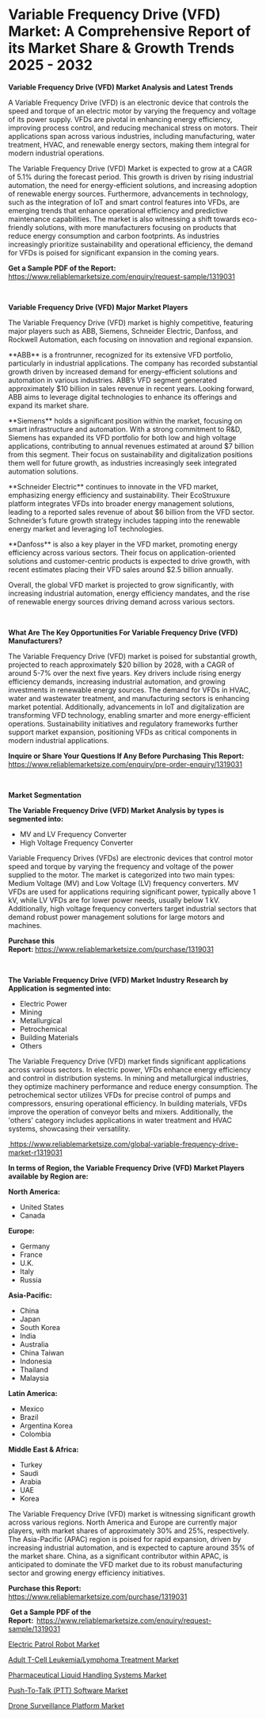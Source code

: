 <p><h1>Variable Frequency Drive (VFD) Market: A Comprehensive Report of its Market Share & Growth Trends 2025 - 2032</h1></p><p><strong>Variable Frequency Drive (VFD) Market Analysis and Latest Trends</strong></p>
<p><p>A Variable Frequency Drive (VFD) is an electronic device that controls the speed and torque of an electric motor by varying the frequency and voltage of its power supply. VFDs are pivotal in enhancing energy efficiency, improving process control, and reducing mechanical stress on motors. Their applications span across various industries, including manufacturing, water treatment, HVAC, and renewable energy sectors, making them integral for modern industrial operations.</p><p>The Variable Frequency Drive (VFD) Market is expected to grow at a CAGR of 5.1% during the forecast period. This growth is driven by rising industrial automation, the need for energy-efficient solutions, and increasing adoption of renewable energy sources. Furthermore, advancements in technology, such as the integration of IoT and smart control features into VFDs, are emerging trends that enhance operational efficiency and predictive maintenance capabilities. The market is also witnessing a shift towards eco-friendly solutions, with more manufacturers focusing on products that reduce energy consumption and carbon footprints. As industries increasingly prioritize sustainability and operational efficiency, the demand for VFDs is poised for significant expansion in the coming years.</p></p>
<p><strong>Get a Sample PDF of the Report:&nbsp;</strong> <a href="https://www.reliablemarketsize.com/enquiry/request-sample/1319031?utm_campaign=1999&utm_medium=2&utm_source=Github&utm_content=ia&utm_term=29032025&utm_id=variable-frequency-drive-vfd">https://www.reliablemarketsize.com/enquiry/request-sample/1319031</a></p>
<p>&nbsp;</p>
<p><strong>Variable Frequency Drive (VFD) Major Market Players</strong></p>
<p><p>The Variable Frequency Drive (VFD) market is highly competitive, featuring major players such as ABB, Siemens, Schneider Electric, Danfoss, and Rockwell Automation, each focusing on innovation and regional expansion. </p><p>**ABB** is a frontrunner, recognized for its extensive VFD portfolio, particularly in industrial applications. The company has recorded substantial growth driven by increased demand for energy-efficient solutions and automation in various industries. ABB’s VFD segment generated approximately $10 billion in sales revenue in recent years. Looking forward, ABB aims to leverage digital technologies to enhance its offerings and expand its market share.</p><p>**Siemens** holds a significant position within the market, focusing on smart infrastructure and automation. With a strong commitment to R&D, Siemens has expanded its VFD portfolio for both low and high voltage applications, contributing to annual revenues estimated at around $7 billion from this segment. Their focus on sustainability and digitalization positions them well for future growth, as industries increasingly seek integrated automation solutions.</p><p>**Schneider Electric** continues to innovate in the VFD market, emphasizing energy efficiency and sustainability. Their EcoStruxure platform integrates VFDs into broader energy management solutions, leading to a reported sales revenue of about $6 billion from the VFD sector. Schneider’s future growth strategy includes tapping into the renewable energy market and leveraging IoT technologies.</p><p>**Danfoss** is also a key player in the VFD market, promoting energy efficiency across various sectors. Their focus on application-oriented solutions and customer-centric products is expected to drive growth, with recent estimates placing their VFD sales around $2.5 billion annually.</p><p>Overall, the global VFD market is projected to grow significantly, with increasing industrial automation, energy efficiency mandates, and the rise of renewable energy sources driving demand across various sectors.</p></p>
<p>&nbsp;</p>
<p><strong>What Are The Key Opportunities For Variable Frequency Drive (VFD) Manufacturers?</strong></p>
<p><p>The Variable Frequency Drive (VFD) market is poised for substantial growth, projected to reach approximately $20 billion by 2028, with a CAGR of around 5-7% over the next five years. Key drivers include rising energy efficiency demands, increasing industrial automation, and growing investments in renewable energy sources. The demand for VFDs in HVAC, water and wastewater treatment, and manufacturing sectors is enhancing market potential. Additionally, advancements in IoT and digitalization are transforming VFD technology, enabling smarter and more energy-efficient operations. Sustainability initiatives and regulatory frameworks further support market expansion, positioning VFDs as critical components in modern industrial applications.</p></p>
<p><strong>Inquire or Share Your Questions If Any Before Purchasing This Report:</strong> <a href="https://www.reliablemarketsize.com/enquiry/pre-order-enquiry/1319031?utm_campaign=1999&utm_medium=2&utm_source=Github&utm_content=ia&utm_term=29032025&utm_id=variable-frequency-drive-vfd">https://www.reliablemarketsize.com/enquiry/pre-order-enquiry/1319031</a></p>
<p>&nbsp;</p>
<p><strong>Market Segmentation</strong></p>
<p><strong>The Variable Frequency Drive (VFD) Market Analysis by types is segmented into:</strong></p>
<p><ul><li>MV and LV Frequency Converter</li><li>High Voltage Frequency Converter</li></ul></p>
<p><p>Variable Frequency Drives (VFDs) are electronic devices that control motor speed and torque by varying the frequency and voltage of the power supplied to the motor. The market is categorized into two main types: Medium Voltage (MV) and Low Voltage (LV) frequency converters. MV VFDs are used for applications requiring significant power, typically above 1 kV, while LV VFDs are for lower power needs, usually below 1 kV. Additionally, high voltage frequency converters target industrial sectors that demand robust power management solutions for large motors and machines.</p></p>
<p><strong>Purchase this Report:&nbsp;</strong><a href="https://www.reliablemarketsize.com/purchase/1319031?utm_campaign=1999&utm_medium=2&utm_source=Github&utm_content=ia&utm_term=29032025&utm_id=variable-frequency-drive-vfd">https://www.reliablemarketsize.com/purchase/1319031</a></p>
<p>&nbsp;</p>
<p><strong>The Variable Frequency Drive (VFD) Market Industry Research by Application is segmented into:</strong></p>
<p><ul><li>Electric Power</li><li>Mining</li><li>Metallurgical</li><li>Petrochemical</li><li>Building Materials</li><li>Others</li></ul></p>
<p><p>The Variable Frequency Drive (VFD) market finds significant applications across various sectors. In electric power, VFDs enhance energy efficiency and control in distribution systems. In mining and metallurgical industries, they optimize machinery performance and reduce energy consumption. The petrochemical sector utilizes VFDs for precise control of pumps and compressors, ensuring operational efficiency. In building materials, VFDs improve the operation of conveyor belts and mixers. Additionally, the 'others' category includes applications in water treatment and HVAC systems, showcasing their versatility.</p></p>
<p><a href="https://www.reliablemarketsize.com/global-variable-frequency-drive-market-r1319031?utm_campaign=1999&utm_medium=2&utm_source=Github&utm_content=ia&utm_term=29032025&utm_id=variable-frequency-drive-vfd">&nbsp;https://www.reliablemarketsize.com/global-variable-frequency-drive-market-r1319031</a></p>
<p><strong>In terms of Region, the Variable Frequency Drive (VFD) Market Players available by Region are:</strong></p>
<p>
    <p> <strong> North America: </strong>
        <ul>
            <li>United States</li>
            <li>Canada</li>
        </ul>
        </p> 
    <p> <strong> Europe: </strong>
        <ul>
            <li>Germany</li>
            <li>France</li>
            <li>U.K.</li>
            <li>Italy</li>
            <li>Russia</li>
        </ul>
        </p> 
    <p> <strong> Asia-Pacific: </strong>
        <ul>
            <li>China</li>
            <li>Japan</li>
            <li>South Korea</li>
            <li>India</li>
            <li>Australia</li>
            <li>China Taiwan</li>
            <li>Indonesia</li>
            <li>Thailand</li>
            <li>Malaysia</li>
        </ul>
        </p> 
    <p> <strong> Latin America: </strong>
        <ul>
            <li>Mexico</li>
            <li>Brazil</li>
            <li>Argentina Korea</li>
            <li>Colombia</li>
        </ul>
        </p> 
    <p> <strong> Middle East & Africa: </strong>
        <ul>
            <li>Turkey</li>
            <li>Saudi</li>
            <li>Arabia</li>
            <li>UAE</li>
            <li>Korea</li>
        </ul>
    </p>
    </p>
<p><p>The Variable Frequency Drive (VFD) market is witnessing significant growth across various regions. North America and Europe are currently major players, with market shares of approximately 30% and 25%, respectively. The Asia-Pacific (APAC) region is poised for rapid expansion, driven by increasing industrial automation, and is expected to capture around 35% of the market share. China, as a significant contributor within APAC, is anticipated to dominate the VFD market due to its robust manufacturing sector and growing energy efficiency initiatives.</p></p>
<p><strong>Purchase this Report: </strong><a href="https://www.reliablemarketsize.com/purchase/1319031?utm_campaign=1999&utm_medium=2&utm_source=Github&utm_content=ia&utm_term=29032025&utm_id=variable-frequency-drive-vfd">https://www.reliablemarketsize.com/purchase/1319031</a></p>
<p>&nbsp;<strong>Get a Sample PDF of the Report:&nbsp;&nbsp;</strong><a href="https://www.reliablemarketsize.com/enquiry/request-sample/1319031?utm_campaign=1999&utm_medium=2&utm_source=Github&utm_content=ia&utm_term=29032025&utm_id=variable-frequency-drive-vfd">https://www.reliablemarketsize.com/enquiry/request-sample/1319031</a></p>
<p><strong></strong></p>
<p><p><a href="https://github.com/suzorfazlikb/Market-Research-Report-List-1/blob/main/electric-patrol-robot-market.md?utm_campaign=1999&utm_medium=2&utm_source=Github&utm_content=ia&utm_term=29032025&utm_id=variable-frequency-drive-vfd">Electric Patrol Robot Market</a></p><p><a href="https://github.com/semenbobbaxu/Market-Research-Report-List-1/blob/main/adult-t-cell-leukemialymphoma-treatment-market.md?utm_campaign=1999&utm_medium=2&utm_source=Github&utm_content=ia&utm_term=29032025&utm_id=variable-frequency-drive-vfd">Adult T-Cell Leukemia/Lymphoma Treatment Market</a></p><p><a href="https://github.com/roffefaith6l/Market-Research-Report-List-1/blob/main/pharmaceutical-liquid-handling-systems-market.md?utm_campaign=1999&utm_medium=2&utm_source=Github&utm_content=ia&utm_term=29032025&utm_id=variable-frequency-drive-vfd">Pharmaceutical Liquid Handling Systems Market</a></p><p><a href="https://github.com/irisadoranrx/Market-Research-Report-List-1/blob/main/push-to-talk-ptt-software-market.md?utm_campaign=1999&utm_medium=2&utm_source=Github&utm_content=ia&utm_term=29032025&utm_id=variable-frequency-drive-vfd">Push-To-Talk (PTT) Software Market</a></p><p><a href="https://github.com/erkidrhoy/Market-Research-Report-List-1/blob/main/drone-surveillance-platform-market.md?utm_campaign=1999&utm_medium=2&utm_source=Github&utm_content=ia&utm_term=29032025&utm_id=variable-frequency-drive-vfd">Drone Surveillance Platform Market</a></p></p>